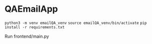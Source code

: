 # QAEmailApp

`python3 -m venv emailQA_venv`
`source emailQA_venv/bin/activate`
`pip install -r requirements.txt`


Run frontend/main.py
